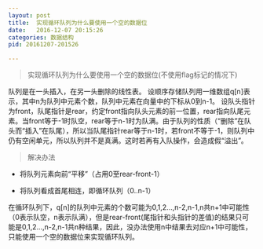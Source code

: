 ```yaml
---
layout: post
title:  实现循环队列为什么要使用一个空的数据位
date:   2016-12-07 20:15:26
categories: 数据结构
pid: 20161207-201526

---
```

>实现循环队列为什么要使用一个空的数据位(不使用flag标记的情况下)

队列是在一头插入，在另一头删除的线性表。
设顺序存储队列用一维数组q[n]表示，其中n为队列中元素个数，队列中元素在向量中的下标从0到n-1。
设队头指针为front，队尾指针是rear，约定front指向队头元素的前一位置，rear指向队尾元素。当front等于-1时队空，rear等于n-1时为队满。由于队列的性质（“删除”在队头而“插入”在队尾），所以当队尾指针rear等于n-1时，若front不等于-1，则队列中仍有空闲单元，所以队列并不是真满。这时若再有入队操作，会造成假“溢出”。

>解决办法

* 将队列元素向前“平移”（占用0至rear-front-1）

* 将队列看成首尾相连，即循环队列（0..n-1）

在循环队列下，q[n]的队列中元素的个数可能为0,1,2...,n-2,n-1,n共n+1中可能性（0表示队空，n表示队满），但是rear-front(尾指针和头指针的差值)的结果只可能是0,1,2...,n-2,n-1共n种结果，因此，没办法使用n中结果去对应n+1中可能性，只能使用一个空的数据位来实现循环队列。

